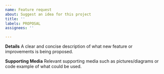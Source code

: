 ```yaml
---
name: Feature request
about: Suggest an idea for this project
title: ''
labels: PROPOSAL
assignees: ''

---
```


**Details**
A clear and concise description of what new feature or improvements is being proposed.

**Supporting Media**
Relevant supporting media such as pictures/diagrams or code example of what could be used.
